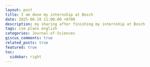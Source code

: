 ```yaml
---
layout: post
title: I am done my internship at Bosch
date: 2025-06-18 11:00:00 +0700
description: my sharing after finishing my internship at Bosch
tags: cse plans english
categories: Journal-of-Sciences
giscus_comments: true
related_posts: true
featured: true
toc:
  sidebar: right
---
```


